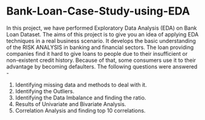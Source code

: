 # Bank-Loan-Case-Study-using-EDA

In this project, we have performed Exploratory Data Analysis (EDA) on Bank Loan Dataset. 
The  aims of this project is to give you an idea of applying EDA techniques in a real business scenario. It develops the basic understanding of the RISK ANALYSIS in banking and financial sectors. 
The loan providing companies find it hard to give loans to people due to their insufficient or non-existent credit history. Because of that, some consumers use it to their advantage by becoming defaulters.
The following questions  were answered - 
1. Identifying missing data and methods to deal with it. 
2. Identifying the Outliers. 
3. Identifying the Data Imbalance and finding the ratio.
4. Results of Univariate and Bivariate Analysis. 
5. Correlation Analysis and finding top 10 correlations. 

